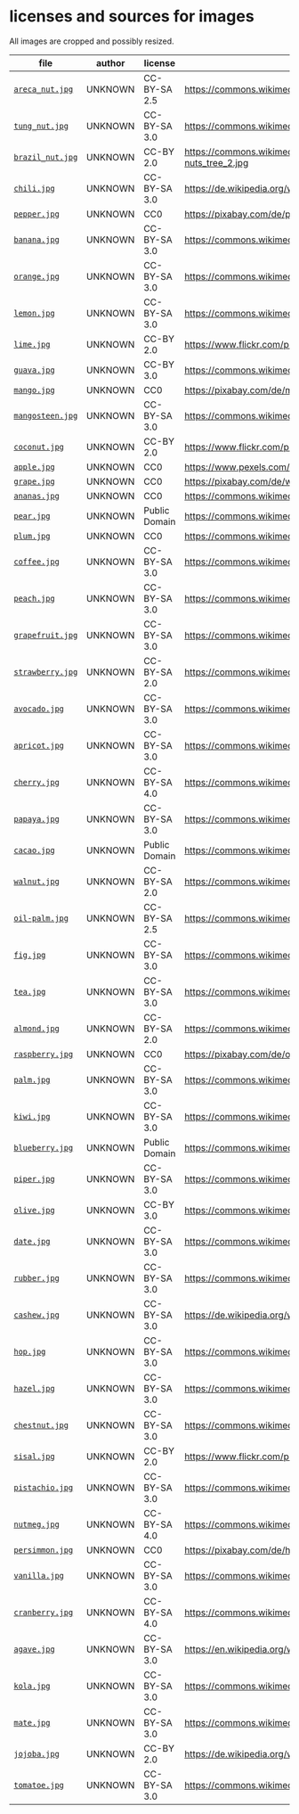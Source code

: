 # licenses and sources for images
All images are cropped and possibly resized.

file | author | license | URL
---- | ------ | ------- | ---
[`areca_nut.jpg`](areca_nut.jpg) | UNKNOWN | CC-BY-SA 2.5 | https://commons.wikimedia.org/wiki/File:Betel_nut_tree.JPG
[`tung_nut.jpg`](tung_nut.jpg) | UNKNOWN | CC-BY-SA 3.0 | https://commons.wikimedia.org/wiki/File:Vernicia_fordii5.jpg
[`brazil_nut.jpg`](brazil_nut.jpg) | UNKNOWN | CC-BY 2.0 | https://commons.wikimedia.org/wiki/File:%22Bertholetia_excelsa%22_Castanha-do-Par%C3%A1_Brazil-nuts_tree_2.jpg
[`chili.jpg`](chili.jpg) | UNKNOWN | CC-BY-SA 3.0 | https://de.wikipedia.org/wiki/Datei:Thai_peppers.jpg
[`pepper.jpg`](pepper.jpg) | UNKNOWN | CC0 | https://pixabay.com/de/paprika-nachtschattengew%C3%A4chs-1539491/
[`banana.jpg`](banana.jpg) | UNKNOWN | CC-BY-SA 3.0 | https://commons.wikimedia.org/wiki/File:Musa-sp3.1.jpg
[`orange.jpg`](orange.jpg) | UNKNOWN | CC-BY-SA 3.0 | https://commons.wikimedia.org/wiki/File:OrangeBloss_wb.jpg
[`lemon.jpg`](lemon.jpg) | UNKNOWN | CC-BY-SA 3.0 | https://commons.wikimedia.org/wiki/File:Limonu.jpg
[`lime.jpg`](lime.jpg) | UNKNOWN | CC-BY 2.0 | https://www.flickr.com/photos/tanaka_juuyoh/4918425731
[`guava.jpg`](guava.jpg) | UNKNOWN | CC-BY 3.0 | https://commons.wikimedia.org/wiki/File:Starr_070519-7147_Psidium_guajava.jpg
[`mango.jpg`](mango.jpg) | UNKNOWN | CC0 | https://pixabay.com/de/mango-mangifera-indica-%C3%BCber-reif-321071/
[`mangosteen.jpg`](mangosteen.jpg) | UNKNOWN | CC-BY-SA 3.0 | https://commons.wikimedia.org/wiki/File:Fruit_of_Garcinia_mangostana.JPG
[`coconut.jpg`](coconut.jpg) | UNKNOWN | CC-BY 2.0 | https://www.flickr.com/photos/3336/148713113
[`apple.jpg`](apple.jpg) | UNKNOWN | CC0 | https://www.pexels.com/photo/close-up-of-fruits-hanging-on-tree-257840/
[`grape.jpg`](grape.jpg) | UNKNOWN | CC0 | https://pixabay.com/de/weintrauben-rotwein-weinberg-1717387/
[`ananas.jpg`](ananas.jpg) | UNKNOWN | CC0 | https://commons.wikimedia.org/wiki/File:Ananas_jardin_Martinique.jpg
[`pear.jpg`](pear.jpg) | UNKNOWN | Public Domain | https://commons.wikimedia.org/wiki/File:Pears.jpg
[`plum.jpg`](plum.jpg) | UNKNOWN | CC0 | https://commons.wikimedia.org/wiki/File:Pflaumen.JPG
[`coffee.jpg`](coffee.jpg) | UNKNOWN | CC-BY-SA 3.0 | https://commons.wikimedia.org/wiki/File:Bourbon_Coffee.jpg
[`peach.jpg`](peach.jpg) | UNKNOWN | CC-BY-SA 3.0 | https://commons.wikimedia.org/wiki/File:Prunus_persica_-_Peach_Hungary.jpg
[`grapefruit.jpg`](grapefruit.jpg) | UNKNOWN | CC-BY-SA 3.0 | https://commons.wikimedia.org/wiki/File:Grapefruit.ebola.jpeg
[`strawberry.jpg`](strawberry.jpg) | UNKNOWN | CC-BY-SA 2.0 | https://commons.wikimedia.org/wiki/File:Strawberries.JPG
[`avocado.jpg`](avocado.jpg) | UNKNOWN | CC-BY-SA 3.0 | https://commons.wikimedia.org/wiki/File:Persea_americana_fruit_2.JPG
[`apricot.jpg`](apricot.jpg) | UNKNOWN | CC-BY-SA 3.0 | https://commons.wikimedia.org/wiki/File:Apricots.jpg
[`cherry.jpg`](cherry.jpg) | UNKNOWN | CC-BY-SA 4.0 | https://commons.wikimedia.org/wiki/File:2_cherries.jpg
[`papaya.jpg`](papaya.jpg) | UNKNOWN | CC-BY-SA 3.0 | https://commons.wikimedia.org/wiki/File:Papaya_BW_1.jpg
[`cacao.jpg`](cacao.jpg) | UNKNOWN | Public Domain | https://commons.wikimedia.org/wiki/File:Cocoa_Pods.JPG
[`walnut.jpg`](walnut.jpg) | UNKNOWN | CC-BY-SA 2.0 | https://commons.wikimedia.org/wiki/File:Juglans_regia_Echte_Walnussfrucht_1.jpg
[`oil-palm.jpg`](oil-palm.jpg) | UNKNOWN | CC-BY-SA 2.5 | https://commons.wikimedia.org/wiki/File:Elaeis_guineensis_MS_3467.jpg
[`fig.jpg`](fig.jpg) | UNKNOWN | CC-BY-SA 3.0 | https://commons.wikimedia.org/wiki/File:Grappe_de_figues.jpg
[`tea.jpg`](tea.jpg) | UNKNOWN | CC-BY-SA 3.0 | https://commons.wikimedia.org/wiki/File:Camellia_sinensis_(Boltz_Conservatory).JPG
[`almond.jpg`](almond.jpg) | UNKNOWN | CC-BY-SA 2.0 | https://commons.wikimedia.org/wiki/File:Madrigueras_(20578932389)_(cropped).jpg
[`raspberry.jpg`](raspberry.jpg) | UNKNOWN | CC0 | https://pixabay.com/de/obst-himbeeren-garten-2292701/
[`palm.jpg`](palm.jpg) | UNKNOWN | CC-BY-SA 3.0 | https://commons.wikimedia.org/wiki/File:Dictyosperma_album1.JPG
[`kiwi.jpg`](kiwi.jpg) | UNKNOWN | CC-BY-SA 3.0 | https://commons.wikimedia.org/wiki/File:Actinidia_chinensis4.jpg
[`blueberry.jpg`](blueberry.jpg) | UNKNOWN | Public Domain | https://commons.wikimedia.org/wiki/File:PattsBlueberries.jpg
[`piper.jpg`](piper.jpg) | UNKNOWN | CC-BY-SA 3.0 | https://commons.wikimedia.org/wiki/File:Piper_nigrum001.JPG
[`olive.jpg`](olive.jpg) | UNKNOWN | CC-BY 3.0 | https://commons.wikimedia.org/wiki/File:Olea_europaea_01_by-dpc.jpg
[`date.jpg`](date.jpg) | UNKNOWN | CC-BY-SA 3.0 | https://commons.wikimedia.org/wiki/File:Dates005.jpg
[`rubber.jpg`](rubber.jpg) | UNKNOWN | CC-BY-SA 3.0 | https://commons.wikimedia.org/wiki/File:Latex_-_Hevea_-_Cameroun.JPG
[`cashew.jpg`](cashew.jpg) | UNKNOWN | CC-BY-SA 3.0 | https://de.wikipedia.org/wiki/Datei:Cashew_apples.jpg
[`hop.jpg`](hop.jpg) | UNKNOWN | CC-BY-SA 3.0 | https://commons.wikimedia.org/wiki/File:Hopfendolde-mit-hopfengarten.jpg
[`hazel.jpg`](hazel.jpg) | UNKNOWN | CC-BY-SA 3.0 | https://commons.wikimedia.org/wiki/File:Haselnuss_Gr_99.jpg
[`chestnut.jpg`](chestnut.jpg) | UNKNOWN | CC-BY-SA 3.0 | https://commons.wikimedia.org/wiki/File:Chataigne.JPG
[`sisal.jpg`](sisal.jpg) | UNKNOWN | CC-BY 2.0 | https://www.flickr.com/photos/agecombahia/5189770130
[`pistachio.jpg`](pistachio.jpg) | UNKNOWN | CC-BY-SA 3.0 | https://commons.wikimedia.org/wiki/File:Pistacchio_di_Bronte.jpg
[`nutmeg.jpg`](nutmeg.jpg) | UNKNOWN | CC-BY-SA 4.0 | https://commons.wikimedia.org/wiki/File:Myris_fragr_Fr_080112-3290_ltn.jpg
[`persimmon.jpg`](persimmon.jpg) | UNKNOWN | CC0 | https://pixabay.com/de/herbst-persimone-persimmon-1994084/
[`vanilla.jpg`](vanilla.jpg) | UNKNOWN | CC-BY-SA 3.0 | https://commons.wikimedia.org/wiki/File:Vanilla_pompona_01.jpg
[`cranberry.jpg`](cranberry.jpg) | UNKNOWN | CC-BY-SA 4.0 | https://commons.wikimedia.org/wiki/File:Ecomare_-_cranberry_in_de_duinen_(cranberry-duinpark-sd).jpg
[`agave.jpg`](agave.jpg) | UNKNOWN | CC-BY-SA 3.0 | https://en.wikipedia.org/wiki/File:Agave_americana_R01.jpg
[`kola.jpg`](kola.jpg) | UNKNOWN | CC-BY-SA 3.0 | https://commons.wikimedia.org/wiki/File:Fruits_of_Cola_nitida.JPG
[`mate.jpg`](mate.jpg) | UNKNOWN | CC-BY-SA 3.0 | https://commons.wikimedia.org/wiki/File:Yerba_Mate.jpg
[`jojoba.jpg`](jojoba.jpg) | UNKNOWN | CC-BY 2.0 | https://de.wikipedia.org/wiki/Datei:Jojoba_Nut_-_Flickr_-_treegrow.jpg
[`tomatoe.jpg`](tomatoe.jpg) | UNKNOWN | CC-BY-SA 3.0 | https://commons.wikimedia.org/wiki/File:Solanum_lycopersicum_%27Cronos%27,_tomaat_%27Cronos%27.jpg
